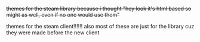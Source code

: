 ~~themes for the steam library because i thought "hey look it's html based so might as well, even if no one would use them"~~

themes for the steam client!!!!!! also most of these are just for the library cuz they were made before the new client